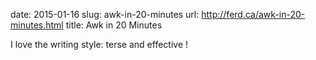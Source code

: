 date: 2015-01-16
slug: awk-in-20-minutes
url: http://ferd.ca/awk-in-20-minutes.html
title: Awk in 20 Minutes

I love the writing style: terse and effective !